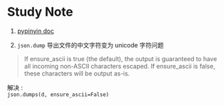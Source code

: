 # Study Note

1. [pypinyin doc](https://pypinyin.readthedocs.io/zh_CN/master/usage.html#example)

2. `json.dump` 导出文件的中文字符变为 unicode 字符问题

> If ensure_ascii is true (the default), the output is guaranteed to have all incoming non-ASCII characters escaped. If ensure_ascii is false, these characters will be output as-is.

解决 :  
`json.dumps(d, ensure_ascii=False)`
